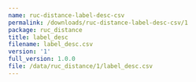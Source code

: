```yaml
---
name: ruc-distance-label-desc-csv
permalink: /downloads/ruc-distance-label-desc-csv/1
package: ruc_distance
title: label_desc
filename: label_desc.csv
version: '1'
full_version: 1.0.0
file: /data/ruc_distance/1/label_desc.csv
---
```

